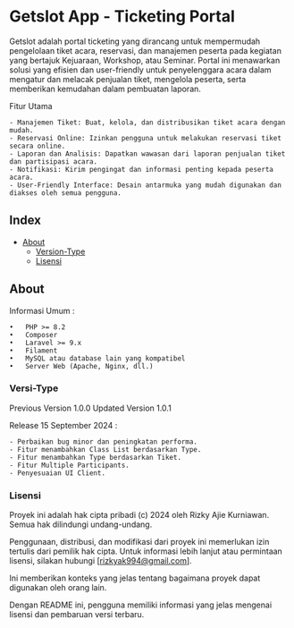 # Getslot App - Ticketing Portal

Getslot adalah portal ticketing yang dirancang untuk mempermudah pengelolaan tiket acara, reservasi, dan manajemen peserta pada kegiatan yang bertajuk Kejuaraan, Workshop, atau Seminar. Portal ini menawarkan solusi yang efisien dan user-friendly untuk penyelenggara acara dalam mengatur dan melacak penjualan tiket, mengelola peserta, serta memberikan kemudahan dalam pembuatan laporan.

Fitur Utama

	- Manajemen Tiket: Buat, kelola, dan distribusikan tiket acara dengan mudah.
	- Reservasi Online: Izinkan pengguna untuk melakukan reservasi tiket secara online.
	- Laporan dan Analisis: Dapatkan wawasan dari laporan penjualan tiket dan partisipasi acara.
	- Notifikasi: Kirim pengingat dan informasi penting kepada peserta acara.
	- User-Friendly Interface: Desain antarmuka yang mudah digunakan dan diakses oleh semua pengguna.


## Index
- [About](#about)
  - [Version-Type](#version-type)
  - [Lisensi](#lisensi)

## About
Informasi Umum :

	•	PHP >= 8.2
	•	Composer
	•	Laravel >= 9.x
	•	Filament
	•	MySQL atau database lain yang kompatibel
	•	Server Web (Apache, Nginx, dll.)


### Versi-Type

Previous Version 1.0.0
Updated Version 1.0.1

Release 15 September 2024 :

	- Perbaikan bug minor dan peningkatan performa.
	- Fitur menambahkan Class List berdasarkan Type.
	- Fitur menambahkan Type berdasarkan Tiket.
	- Fitur Multiple Participants.
	- Penyesuaian UI Client.


### Lisensi

Proyek ini adalah hak cipta pribadi (c) 2024 oleh Rizky Ajie Kurniawan. Semua hak dilindungi undang-undang.

Penggunaan, distribusi, dan modifikasi dari proyek ini memerlukan izin tertulis dari pemilik hak cipta. Untuk informasi lebih lanjut atau permintaan lisensi, silakan hubungi [rizkyak994@gmail.com].

Ini memberikan konteks yang jelas tentang bagaimana proyek dapat digunakan oleh orang lain.

Dengan README ini, pengguna memiliki informasi yang jelas mengenai lisensi dan pembaruan versi terbaru.



